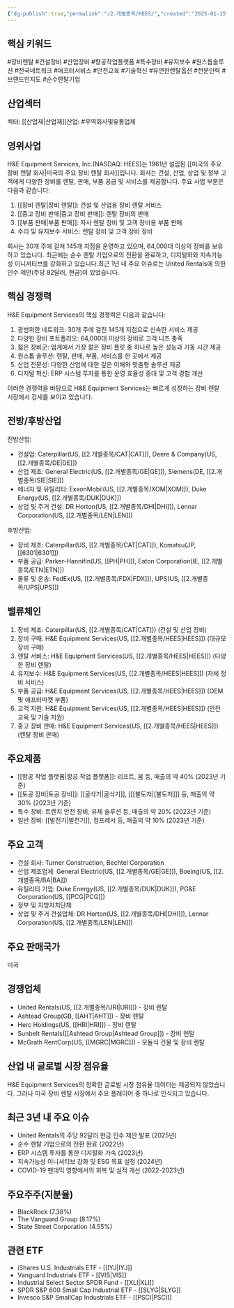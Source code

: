 ```yaml
---
{"dg-publish":true,"permalink":"/2.개별종목/HEES/","created":"2025-01-15T20:45:59.740+09:00","updated":"2025-07-29T21:37:04.722+09:00"}
---
```


## 핵심 키워드

#장비렌탈 #건설장비 #산업장비 #항공작업플랫폼 #특수장비 #유지보수 #원스톱솔루션 #전국네트워크 #애프터서비스 #안전교육 #기술혁신 #유연한렌탈옵션 #전문인력 #브랜드인지도 #순수렌탈기업

## 산업섹터

섹터: [[산업재\|산업재]]산업: #무역회사및유통업체

## 영위사업

H&E Equipment Services, Inc.(NASDAQ: HEES)는 1961년 설립된 [[미국의 주요 장비 렌탈 회사\|미국의 주요 장비 렌탈 회사]]입니다. 회사는 건설, 산업, 상업 및 정부 고객에게 다양한 장비를 렌탈, 판매, 부품 공급 및 서비스를 제공합니다. 주요 사업 부문은 다음과 같습니다:

1. [[장비 렌탈\|장비 렌탈]]: 건설 및 산업용 장비 렌탈 서비스
2. [[중고 장비 판매\|중고 장비 판매]]: 렌탈 장비의 판매
3. [[부품 판매\|부품 판매]]: 자사 렌탈 장비 및 고객 장비용 부품 판매
4. 수리 및 유지보수 서비스: 렌탈 장비 및 고객 장비 정비

회사는 30개 주에 걸쳐 145개 지점을 운영하고 있으며, 64,000대 이상의 장비를 보유하고 있습니다. 최근에는 순수 렌탈 기업으로의 전환을 완료하고, 디지털화와 지속가능성 이니셔티브를 강화하고 있습니다.최근 1년 내 주요 이슈로는 United Rentals에 의한 인수 제안(주당 92달러, 현금)이 있었습니다.

## 핵심 경쟁력

H&E Equipment Services의 핵심 경쟁력은 다음과 같습니다:

1. 광범위한 네트워크: 30개 주에 걸친 145개 지점으로 신속한 서비스 제공
2. 다양한 장비 포트폴리오: 64,000대 이상의 장비로 고객 니즈 충족
3. 젊은 장비군: 업계에서 가장 젊은 장비 플릿 중 하나로 높은 성능과 가동 시간 제공
4. 원스톱 솔루션: 렌탈, 판매, 부품, 서비스를 한 곳에서 제공
5. 산업 전문성: 다양한 산업에 대한 깊은 이해와 맞춤형 솔루션 제공
6. 디지털 혁신: ERP 시스템 투자를 통한 운영 효율성 증대 및 고객 경험 개선

이러한 경쟁력을 바탕으로 H&E Equipment Services는 빠르게 성장하는 장비 렌탈 시장에서 강세를 보이고 있습니다.

## 전방/후방산업

전방산업:

- 건설업: Caterpillar(US, [[2.개별종목/CAT\|CAT]]), Deere & Company(US, [[2.개별종목/DE\|DE]])
- 산업 제조: General Electric(US, [[2.개별종목/GE\|GE]]), Siemens(DE, [[2.개별종목/SIE\|SIE]])
- 에너지 및 유틸리티: ExxonMobil(US, [[2.개별종목/XOM\|XOM]]), Duke Energy(US, [[2.개별종목/DUK\|DUK]])
- 상업 및 주거 건설: DR Horton(US, [[2.개별종목/DHI\|DHI]]), Lennar Corporation(US, [[2.개별종목/LEN\|LEN]])

후방산업:

- 장비 제조: Caterpillar(US, [[2.개별종목/CAT\|CAT]]), Komatsu(JP, [[6301\|6301]])
- 부품 공급: Parker-Hannifin(US, [[PH\|PH]]), Eaton Corporation(IE, [[2.개별종목/ETN\|ETN]])
- 물류 및 운송: FedEx(US, [[2.개별종목/FDX\|FDX]]), UPS(US, [[2.개별종목/UPS\|UPS]])

## 밸류체인

1. 장비 제조: Caterpillar(US, [[2.개별종목/CAT\|CAT]]) (건설 및 산업 장비)
2. 장비 구매: H&E Equipment Services(US, [[2.개별종목/HEES\|HEES]]) (대규모 장비 구매)
3. 렌탈 서비스: H&E Equipment Services(US, [[2.개별종목/HEES\|HEES]]) (다양한 장비 렌탈)
4. 유지보수: H&E Equipment Services(US, [[2.개별종목/HEES\|HEES]]) (자체 정비 서비스)
5. 부품 공급: H&E Equipment Services(US, [[2.개별종목/HEES\|HEES]]) (OEM 및 애프터마켓 부품)
6. 고객 지원: H&E Equipment Services(US, [[2.개별종목/HEES\|HEES]]) (안전 교육 및 기술 지원)
7. 중고 장비 판매: H&E Equipment Services(US, [[2.개별종목/HEES\|HEES]]) (렌탈 장비 판매)

## 주요제품

- [[항공 작업 플랫폼\|항공 작업 플랫폼]]: 리프트, 붐 등, 매출의 약 40% (2023년 기준)
- [[토공 장비\|토공 장비]]: [[굴삭기\|굴삭기]], [[[불도저\|[불도저]]] 등, 매출의 약 30% (2023년 기준)
- 특수 장비: 트렌치 안전 장비, 유체 솔루션 등, 매출의 약 20% (2023년 기준)
- 일반 장비: [[발전기\|발전기]], 컴프레서 등, 매출의 약 10% (2023년 기준)

## 주요 고객

- 건설 회사: Turner Construction, Bechtel Corporation
- 산업 제조업체: General Electric(US, [[2.개별종목/GE\|GE]]), Boeing(US, [[2.개별종목/BA\|BA]])
- 유틸리티 기업: Duke Energy(US, [[2.개별종목/DUK\|DUK]]), PG&E Corporation(US, [[PCG\|PCG]])
- 정부 및 지방자치단체
- 상업 및 주거 건설업체: DR Horton(US, [[2.개별종목/DHI\|DHI]]), Lennar Corporation(US, [[2.개별종목/LEN\|LEN]])

## 주요 판매국가

미국

## 경쟁업체

- United Rentals(US, [[2.개별종목/URI\|URI]]) - 장비 렌탈
- Ashtead Group(GB, [[AHT\|AHT]]) - 장비 렌탈
- Herc Holdings(US, [[HRI\|HRI]]) - 장비 렌탈
- Sunbelt Rentals([[Ashtead Group\|Ashtead Group]]) - 장비 렌탈
- McGrath RentCorp(US, [[MGRC\|MGRC]]) - 모듈식 건물 및 장비 렌탈

## 산업 내 글로벌 시장 점유율

H&E Equipment Services의 정확한 글로벌 시장 점유율 데이터는 제공되지 않았습니다. 그러나 미국 장비 렌탈 시장에서 주요 플레이어 중 하나로 인식되고 있습니다.

## 최근 3년 내 주요 이슈

- United Rentals의 주당 92달러 현금 인수 제안 발표 (2025년)
- 순수 렌탈 기업으로의 전환 완료 (2022년)
- ERP 시스템 투자를 통한 디지털화 가속 (2023년)
- 지속가능성 이니셔티브 강화 및 ESG 목표 설정 (2024년)
- COVID-19 팬데믹 영향에서의 회복 및 실적 개선 (2022-2023년)

## 주요주주(지분율)

- BlackRock (7.38%)
- The Vanguard Group (8.17%)
- State Street Corporation (4.55%)

## 관련 ETF

- iShares U.S. Industrials ETF - [[IYJ\|IYJ]]
- Vanguard Industrials ETF - [[VIS\|VIS]]
- Industrial Select Sector SPDR Fund - [[XLI\|XLI]]
- SPDR S&P 600 Small Cap Industrial ETF - [[SLYG\|SLYG]]
- Invesco S&P SmallCap Industrials ETF - [[PSCI\|PSCI]]